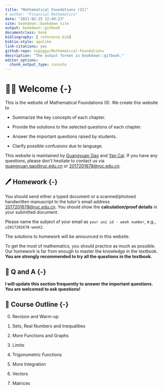```yaml
--- 
title: "Mathematical Foundations (II)"
# author: "Financial Mathematics"
date: "2021-02-25 12:40:23"
site: bookdown::bookdown_site
output: bookdown::gitbook
documentclass: book
bibliography: [_reference.bib]
biblio-style: apalike
link-citations: yes
github-repo: sxpyggy/Mathematical-Foundations
description: "The output format is bookdown::gitbook."
editor_options: 
  chunk_output_type: console
---
```


# 👨‍🏫 Welcome  {-}

This is the website of Mathematical Foundations (II). We create this website  to 

- Summarize the key concepts of each chapter.

- Provide the solutions to the selected questions of each chapter.

- Answer the important questions raised by students.

- Clarify possible confusions due to language.

This website is maintained by <u>Guangyuan Gao</u> and <u>Yan Cai</u>. If you have any questions, please don't hesitate to contact us via <guangyuan.gao@ruc.edu.cn> or <2017201678@ruc.edu.cn>.

## 🖊️ Homework {-}

<!-- Homework: Exercise 6.2* (page 510) Q1, Q4, Q6, Q12, Exercise 8.1* (page 602) Q3, Q7 are due on **2020/Dec/22 (18:00 Beijing Time)**. -->

You should send either a typed document or a scanned/photoed handwritten manuscript to the tutor's email address <2017201678@ruc.edu.cn>. You should show the **calculation/proof details** in your submitted document.

Please name the subject of your email as `your uni id - week number`, e.g., `u2017201678-week2`.

The solutions to homework will be announced in this website. 

To get the most of mathematics, you should practice as much as possible.
Our homework is far from enough to master the knowledge in the textbook. **You are strongly recommended to try all the questions in the textbook.**

## 🤔 Q and A {-}

**I will update this section frequently to answer the important questions. You are welcomed to ask questions!**

<!-- **👉 Procedure v.s. Final answer** (2020/10/13) -->

<!-- ```{r,echo=FALSE,out.width="50%",fig.align = 'center'} -->
<!-- knitr::opts_chunk$set(fig.pos = "!H", out.extra = "") -->
<!-- knitr::include_graphics("./plots/homework-mark.png") -->
<!-- ``` -->

<!-- **👉 Components of the final result** (2020/10/11) -->

<!-- Final result = Attending zoom lecture (10%) + Homework (60%) + Final exam (30%). -->

<!-- At this moment, the final examination (open book) is scheduled on **2021/01/14 during the last lecture of week 19**. However, the schedule may be changed due to unforeseeable events. -->

## 📖 Course Outline {-}

0. Revision and Warm-up

1. Sets, Real Numbers and Inequalities

2. More Functions and Graphs

3. Limits

4. Trigonometric Functions

5. More Integration

6. Vectors

7. Matrices
